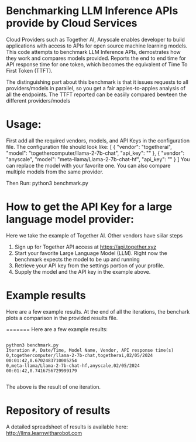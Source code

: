 # Benchmarking LLM Inference APIs provide by Cloud Services
Cloud Providers such as Together AI, Anyscale enables developer to build applications with access to APIs for open source machine learning models.
This code attempts to benchmark LLM Inference APIs, demostrates how they work and compares models provided.
Reports the end to end time for API response time for one token, which becomes the equivalent of Time To First Token (TTFT).

The distinguishing part about this benchmark is that it issues requests to all providers/models in parallel, so you get
a fair apples-to-apples analysis of all the endpoints. The TTFT reported can be easiily compared bewteen the different providers/models

# Usage:
First add all the required vendors, models, and API Keys in the configuration file. The configuration file should look like:
[
    {
        "vendor": "togetherai",
        "model": "togethercomputer/llama-2-7b-chat",
        "api_key": "<Insert API Key here>"
    },
    {
        "vendor": "anyscale",
        "model": "meta-llama/Llama-2-7b-chat-hf",
        "api_key": "<Insert API Ley here>"
    }
]
You can replace the model with your favorite one. You can also compare multiple models from the same provider.

Then Run:
python3 benchmark.py

# How to get the API Key for a large language model provider:

Here we take the example of Together AI. Other vendors have siilar steps
1. Sign up for Together API access at https://api.together.xyz
2. Start your favorite Large Language Model (LLM). Right now the benchmark expects the model to be up and running
3. Retrieve your API key from the settings portion of your profile.
4. Supply the model and the API key in the example above.

# Example results
Here are a few example results. At the end of all the iterations, the benchark plots a comparison in the provided results file.

=======
Here are a few example results:

<code>
python3 benchmark.py 
Iteration #, Date/Time, Model Name, Vendor, API response time(s)
0,togethercomputer/llama-2-7b-chat,togetherai,02/05/2024 00:01:42,0.6702483710005254
0,meta-llama/Llama-2-7b-chat-hf,anyscale,02/05/2024 00:01:42,0.7416756729999179
  </code>
  
The above is the result of one iteration.

# Repository of results
A detailed spreadsheet of results is available here: http://llms.learnwitharobot.com

